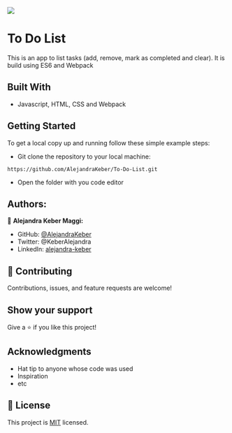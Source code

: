 ![](https://img.shields.io/badge/Microverse-blueviolet)

# To Do List
This is an app to list tasks (add, remove, mark as completed and clear).  It is build using ES6 and Webpack

## Built With

- Javascript, HTML, CSS and Webpack

## Getting Started

To get a local copy up and running follow these simple example steps:
- Git clone the repository to your local machine:
```
https://github.com/AlejandraKeber/To-Do-List.git
```
- Open the folder with you code editor

## Authors:

👤 **Alejandra Keber Maggi:** 

- GitHub: [@AlejandraKeber](https://github.com/AlejandraKeber)
- Twitter: @KeberAlejandra
- LinkedIn: [alejandra-keber](www.linkedin.com/in/alejandra-keber)

## 🤝 Contributing

Contributions, issues, and feature requests are welcome!

## Show your support

Give a ⭐️ if you like this project!

## Acknowledgments

- Hat tip to anyone whose code was used
- Inspiration
- etc

## 📝 License

This project is [MIT](./LICENSE.md) licensed.

